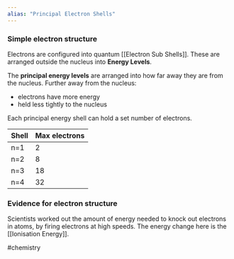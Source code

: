 ```yaml
---
alias: "Principal Electron Shells"
---
```

### Simple electron structure
Electrons are configured into quantum [[Electron Sub Shells]]. 
These are arranged outside the nucleus into **Energy Levels**. 

The **principal energy levels** are arranged into how far away they are from the nucleus. 
Further away from the nucleus:
- electrons have more energy 
- held less tightly to the nucleus

Each principal energy shell can hold a set number of electrons.

| Shell | Max electrons |
| ----- | ------------- |
| n=1   | 2             |
| n=2   | 8             |
| n=3   | 18            |
| n=4   | 32            |

### Evidence for electron structure
Scientists worked out the amount of energy needed to knock out electrons in atoms, by firing electrons at high speeds. The energy change here is the [[Ionisation Energy]].

#chemistry 